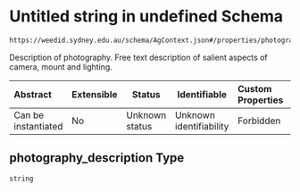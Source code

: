 # Untitled string in undefined Schema

```txt
https://weedid.sydney.edu.au/schema/AgContext.json#/properties/photography_description
```

Description of photography. Free text description of salient aspects of camera, mount and lighting.


| Abstract            | Extensible | Status         | Identifiable            | Custom Properties | Additional Properties | Access Restrictions | Defined In                                                              |
| :------------------ | ---------- | -------------- | ----------------------- | :---------------- | --------------------- | ------------------- | ----------------------------------------------------------------------- |
| Can be instantiated | No         | Unknown status | Unknown identifiability | Forbidden         | Allowed               | none                | [AgContext.schema.json\*](AgContext.schema.json "open original schema") |

## photography_description Type

`string`

